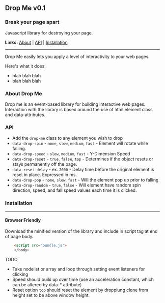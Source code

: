 ## Drop Me v0.1
### Break your page apart

Javascript library for destroying your page.

__Links:__ [About](#about-drop-me) | [API](#api) | [Installation](#installation)

---
Drop Me easily lets you apply a level of interactivity to your web pages.

Here's what it does:

* blah blah blah
* blah blah blah


### About Drop Me

Drop me is an event-based library for building interactive web pages.  Interaction with the library is based around the use of html element class and data-attributes.




### API
- Add the `drop-me` class to any element you wish to drop
- `data-drop-spin` - `none`, `slow`, `medium`, `fast` - Element will rotate while falling.
- `data-drop-speed` - `slow`, `medium`, `fast` - Y-Dimension Speed
- `data-drop-reset` - `true`, `false`, `top` - Determines if the object resets or stays permanently off the page.
- `data-reset-delay` - ex. `2000` - Delay time before the original element is reset in place. Expressed in ms.
- `data-drop-pop` - `none`, `slow`, `fast` - Will the element pop up prior to falling.
- `data-drop-random` - `true`, `false` - Will element have random spin direction, speed, and fall speed values each time it is clicked.


### Installation
---
#### Browser Friendly
Download the minified version of the library and include in script tag at end of page body.


```html
    <script src="bundle.js">
    </body>
```



TODO
- Take nodelist or array and loop through setting event listeners for clicking
- Speed should build up over time (use an acceleration constant, which can be altered by data-* attribute)
- Reset option `top` should reset the element by droppiung clone from height set to be above window height.
